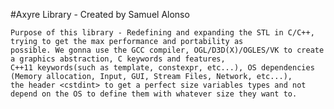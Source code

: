 #Axyre Library - Created by Samuel Alonso

	Purpose of this library - Redefining and expanding the STL in C/C++, trying to get the max performance and portability as
	possible. We gonna use the GCC compiler, OGL/D3D(X)/OGLES/VK to create a graphics abstraction, C keywords and features, 
	C++11 keywords(such as template, constexpr, etc...), OS dependencies (Memory allocation, Input, GUI, Stream Files, Network, etc...),
	the header <cstdint> to get a perfect size variables types and not depend on the OS to define them with whatever size they want to.
